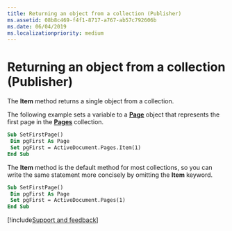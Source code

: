 ```yaml
---
title: Returning an object from a collection (Publisher)
ms.assetid: 08b8c469-f4f1-8717-a767-ab57c792606b
ms.date: 06/04/2019
ms.localizationpriority: medium
---
```



# Returning an object from a collection (Publisher)

The **Item** method returns a single object from a collection. 

The following example sets a variable to a **[Page](../../api/Publisher.Page.md)** object that represents the first page in the **[Pages](../../api/Publisher.Pages.md)** collection.

```vb
Sub SetFirstPage() 
 Dim pgFirst As Page 
 Set pgFirst = ActiveDocument.Pages.Item(1) 
End Sub
```

The **Item** method is the default method for most collections, so you can write the same statement more concisely by omitting the **Item** keyword.

```vb
Sub SetFirstPage() 
 Dim pgFirst As Page 
 Set pgFirst = ActiveDocument.Pages(1) 
End Sub
```

[!include[Support and feedback](~/includes/feedback-boilerplate.md)]